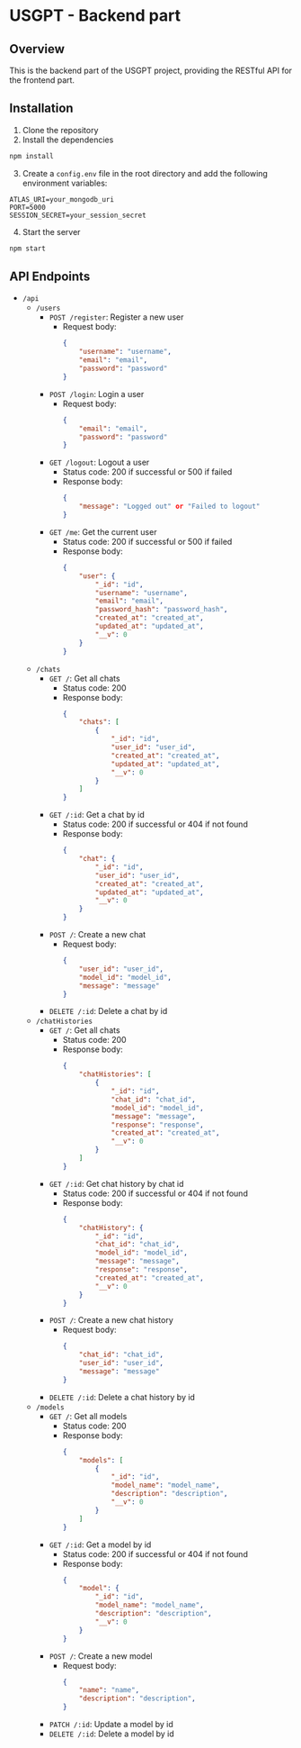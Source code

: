 # USGPT - Backend part

## Overview
This is the backend part of the USGPT project, providing the RESTful API for the frontend part.

## Installation
1. Clone the repository
2. Install the dependencies
```bash
npm install
```
3. Create a `config.env` file in the root directory and add the following environment variables:
```
ATLAS_URI=your_mongodb_uri
PORT=5000
SESSION_SECRET=your_session_secret
```
4. Start the server
```bash
npm start
```

## API Endpoints
- `/api`
    - `/users`
        - `POST /register`: Register a new user
            - Request body:
                ```json
                {
                    "username": "username",
                    "email": "email",
                    "password": "password"
                }
                ```
        - `POST /login`: Login a user
            - Request body:
                ```json
                {
                    "email": "email",
                    "password": "password"
                }
                ```
        - `GET /logout`: Logout a user
            - Status code: 200 if successful or 500 if failed
            - Response body:
                ```json
                {
                    "message": "Logged out" or "Failed to logout"
                }
                ```
        - `GET /me`: Get the current user
            - Status code: 200 if successful or 500 if failed
            - Response body:
                ```json
                {
                    "user": {
                        "_id": "id",
                        "username": "username",
                        "email": "email",
                        "password_hash": "password_hash",
                        "created_at": "created_at",
                        "updated_at": "updated_at",
                        "__v": 0
                    }
                }
                ```
    - `/chats`
        - `GET /`: Get all chats
            - Status code: 200
            - Response body:
                ```json
                {
                    "chats": [
                        {
                            "_id": "id",
                            "user_id": "user_id",
                            "created_at": "created_at",
                            "updated_at": "updated_at",
                            "__v": 0
                        }
                    ]
                }
                ```
        - `GET /:id`: Get a chat by id
            - Status code: 200 if successful or 404 if not found
            - Response body:
                ```json
                {
                    "chat": {
                        "_id": "id",
                        "user_id": "user_id",
                        "created_at": "created_at",
                        "updated_at": "updated_at",
                        "__v": 0
                    }
                }
                ```
        - `POST /`: Create a new chat
            - Request body:
                ```json
                {
                    "user_id": "user_id",
                    "model_id": "model_id",
                    "message": "message"
                }
                ```
        - `DELETE /:id`: Delete a chat by id
    - `/chatHistories`
        - `GET /`: Get all chats
            - Status code: 200
            - Response body:
                ```json
                {
                    "chatHistories": [
                        {
                            "_id": "id",
                            "chat_id": "chat_id",
                            "model_id": "model_id",
                            "message": "message",
                            "response": "response",
                            "created_at": "created_at",
                            "__v": 0
                        }
                    ]
                }
                ```
        - `GET /:id`: Get chat history by chat id
            - Status code: 200 if successful or 404 if not found
            - Response body:
                ```json
                {
                    "chatHistory": {
                        "_id": "id",
                        "chat_id": "chat_id",
                        "model_id": "model_id",
                        "message": "message",
                        "response": "response",
                        "created_at": "created_at",
                        "__v": 0
                    }
                }
                ```
        - `POST /`: Create a new chat history
            - Request body:
                ```json
                {
                    "chat_id": "chat_id",
                    "user_id": "user_id",
                    "message": "message"
                }
                ```
        - `DELETE /:id`: Delete a chat history by id
    - `/models`
        - `GET /`: Get all models
            - Status code: 200
            - Response body:
                ```json
                {
                    "models": [
                        {
                            "_id": "id",
                            "model_name": "model_name",
                            "description": "description",
                            "__v": 0
                        }
                    ]
                }
                ```
        - `GET /:id`: Get a model by id
            - Status code: 200 if successful or 404 if not found
            - Response body:
                ```json
                {
                    "model": {
                        "_id": "id",
                        "model_name": "model_name",
                        "description": "description",
                        "__v": 0
                    }
                }
                ```
        - `POST /`: Create a new model
            - Request body:
                ```json
                {
                    "name": "name",
                    "description": "description",
                }
                ```
        - `PATCH /:id`: Update a model by id
        - `DELETE /:id`: Delete a model by id